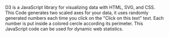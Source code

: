 D3 is a JavaScript library for visualizing data with HTML, SVG, and CSS.
This Code generates two scaled axes for your data, it uses randomly generated numbers each time you click on the "Click on this text" text. Each number is put inside a colored cercle according its perimeter.
This JavaScript code can be used for dynamic web statistics.